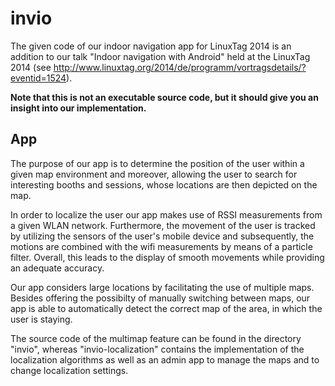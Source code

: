 invio
=====

The given code of our indoor navigation app for LinuxTag 2014 is an addition to our talk "Indoor navigation with Android" held at the LinuxTag 2014 (see http://www.linuxtag.org/2014/de/programm/vortragsdetails/?eventid=1524).

__Note that this is not an executable source code, but it should give you an insight into our implementation.__

App
-----
The purpose of our app is to determine the position of the user within a given map environment and moreover, allowing the user to search for interesting booths and sessions, whose locations are then depicted on the map.

In order to localize the user our app makes use of RSSI measurements from a given WLAN network.
Furthermore, the movement of the user is tracked by utilizing the sensors of the user's mobile device and subsequently, the motions are combined with the wifi measurements by means of a particle filter.
Overall, this leads to the display of smooth movements while providing an adequate accuracy.

Our app considers large locations by facilitating the use of multiple maps.
Besides offering the possibilty of manually switching between maps, our app is able to automatically detect the correct map of the area, in which the user is staying.

The source code of the multimap feature can be found in the directory "invio", whereas "invio-localization" contains the implementation of the localization algorithms as well as an admin app to manage the maps and to change localization settings.
